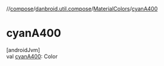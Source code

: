 //[compose](../../../index.md)/[danbroid.util.compose](../index.md)/[MaterialColors](index.md)/[cyanA400](cyan-a400.md)

# cyanA400

[androidJvm]\
val [cyanA400](cyan-a400.md): Color
